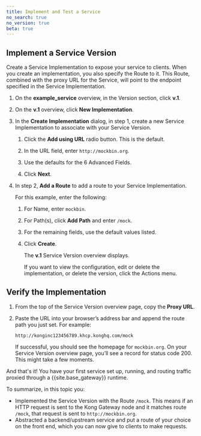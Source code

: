 ```yaml
---
title: Implement and Test a Service
no_search: true
no_version: true
beta: true
---
```


## Implement a Service Version
Create a Service Implementation to expose your service to clients. When you
create an implementation, you also specify the Route to it. This Route,
combined with the proxy URL for the Service, will point to the endpoint
specified in the Service Implementation.

1. On the **example_service** overview, in the Version section, click **v.1**.

2. On the **v.1** overview, click **New Implementation**.

3. In the **Create Implementation** dialog, in step 1, create a new Service
Implementation to associate with your Service Version.

    1. Click the **Add using URL** radio button. This is the default.

    2. In the URL field, enter `http://mockbin.org`.

    3. Use the defaults for the 6 Advanced Fields.

    4. Click **Next**.

4. In step 2, **Add a Route** to add a route to your Service Implementation.

    For this example, enter the following:

    1. For Name, enter `mockbin`.

    2. For Path(s), click **Add Path** and enter `/mock`.

    3. For the remaining fields, use the default values listed.

    4. Click **Create**.

        The **v.1** Service Version overview displays.

        If you want to view the configuration, edit or delete the implementation,
        or delete the version, click the Actions menu.

## Verify the Implementation

1. From the top of the Service Version overview page, copy the **Proxy URL**.

2. Paste the URL into your browser’s address bar and append the route path you
just set. For example:

    ```
    http://konginc123456789.khcp.konghq.com/mock
    ```

    If successful, you should see the homepage for `mockbin.org`. On your Service
    Version overview page, you’ll see a record for status code 200. This might take
    a few moments.

And that's it! You have your first service set up, running, and routing
traffic proxied through a {{site.base_gateway}} runtime.

To summarize, in this topic you:

* Implemented the Service Version with the Route `/mock`. This means if an HTTP
request is sent to the Kong Gateway node and it matches route `/mock`, that
request is sent to `http://mockbin.org`.
* Abstracted a backend/upstream service and put a route of your choice on the
front end, which you can now give to clients to make requests.
